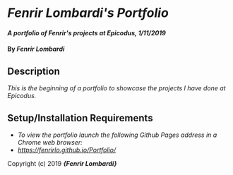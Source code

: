 # _Fenrir Lombardi's Portfolio_

#### _A portfolio of Fenrir's projects at Epicodus, 1/11/2019_

#### By _**Fenrir Lombardi**_

## Description

_This is the beginning of a portfolio to showcase the projects I have done at Epicodus._

## Setup/Installation Requirements

* _To view the portfolio launch the following Github Pages address in a Chrome web browser:_
* _https://fenrirlo.github.io/Portfolio/_

Copyright (c) 2019 **_{Fenrir Lombardi}_**
